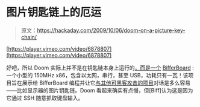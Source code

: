 # 图片钥匙链上的厄运

> 原文：<https://hackaday.com/2009/10/06/doom-on-a-picture-key-chain/>

[https://player.vimeo.com/video/6878807](https://player.vimeo.com/video/6878807)

好吧，所以 Doom 实际上并不是在钥匙链本身上运行的[，而是一个](http://www.noshbar.co.cc/biff/biffdoom.html) [BifferBoard](http://bifferos.bizhat.com/) :一个小型的 150MHz x86，包含以太网，串行，甚至 USB，功耗只有一瓦！该项目旨在展示给 BifferBoard 编程并让它[与其他可黑客攻击的项目](http://www.noshbar.co.cc/biff/)对话是多么容易——比如显示器的图片钥匙链。Doom 看起来确实有点慢，但[Biff]认为这是因为它通过 SSH 随意抓取键盘输入。